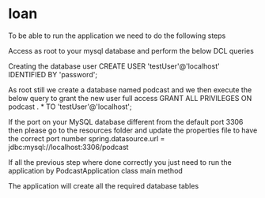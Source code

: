 # loan

To be able to run the application we need to do the following steps

Access as root to your mysql database and perform the below DCL queries

Creating the database user
CREATE USER 'testUser'@'localhost' IDENTIFIED BY 'password';

As root still we create a database named podcast and we then execute the below query to grant the new user full access
GRANT ALL PRIVILEGES ON podcast . * TO 'testUser'@'localhost';

If the port on your MySQL database different from the default port 3306 then please go to the resources folder and update the properties file to have the correct port number spring.datasource.url = jdbc:mysql://localhost:3306/podcast

If all the previous step where done correctly you just need to run the application by PodcastApplication class main method

The application will create all the required database tables
